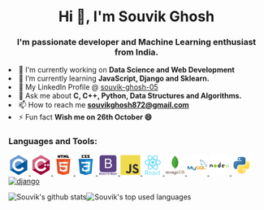 
<!--
**SouvikGhosh05/SouvikGhosh05** is a ✨ _special_ ✨ repository because its `README.md` (this file) appears on your GitHub profile.

Here are some ideas to get you started:

- 🔭 I’m currently working on Data Science and Web development
- 🌱 I’m currently learning JavaScript, Django and Scikit-Learn
- 👯 I’m looking to collaborate on ...
- 🤔 I’m looking for help with ...
- 💬 Ask me about ...
- 📫 How to reach me: ...
- 😄 Pronouns: ...
- ⚡ Fun fact: ...
-->
<h1 align="center">Hi 👋, I'm Souvik Ghosh</h1>
<h3 align="center">I'm passionate developer and Machine Learning enthusiast from India.</h3
  
  - 🔭 I'm currently working on **Data Science and Web Development**
  - 🌱 I’m currently learning **JavaScript, Django and Sklearn.**
  - 🤝 My LinkedIn Profile @ [souvik-ghosh-05](https://www.linkedin.com/in/souvik-ghosh-05/)
  - 💬 Ask me about **C, C++, Python, Data Structures and Algorithms.**
  - 📫 How to reach me **souvikghosh872@gmail.com**
  - ⚡ Fun fact **Wish me on 26th October 😄**
    
<h3 align="left">Languages and Tools:</h3>
<p align="left">  
<a href="https://www.cprogramming.com/" target="_blank"> <img src="https://raw.githubusercontent.com/devicons/devicon/master/icons/c/c-original.svg" alt="c" width="40" height="40"/> </a> 
<a href="https://en.cppreference.com/w/" target="_blank"> <img src="https://raw.githubusercontent.com/devicons/devicon/master/icons/cplusplus/cplusplus-original.svg" alt="cplusplus" width="40" height="40"/> </a>  
<a href="https://www.w3schools.com/html/" target="_blank"> <img src="https://raw.githubusercontent.com/devicons/devicon/master/icons/html5/html5-original-wordmark.svg" alt="html5" width="40" height="40"/> </a>
<a href="https://www.w3schools.com/css/" target="_blank"> <img src="https://raw.githubusercontent.com/devicons/devicon/master/icons/css3/css3-original-wordmark.svg" alt="css3" width="40" height="40"/> </a> 
<a href="https://getbootstrap.com" target="_blank"> <img src="https://raw.githubusercontent.com/devicons/devicon/master/icons/bootstrap/bootstrap-plain-wordmark.svg" alt="bootstrap" width="40" height="40"/> </a>
<a href="https://developer.mozilla.org/en-US/docs/Web/JavaScript" target="_blank"> <img src="https://raw.githubusercontent.com/devicons/devicon/master/icons/javascript/javascript-original.svg" alt="javascript" width="40" height="40"/> </a>
<a href="https://reactjs.org/" target="_blank"> <img src="https://raw.githubusercontent.com/devicons/devicon/master/icons/react/react-original-wordmark.svg" alt="react" width="40" height="40"/> </a>
<a href="https://www.mongodb.com/" target="_blank"> <img src="https://raw.githubusercontent.com/devicons/devicon/master/icons/mongodb/mongodb-original-wordmark.svg" alt="mongodb" width="40" height="40"/> </a>
<a href="https://www.mysql.com/" target="_blank"> <img src="https://raw.githubusercontent.com/devicons/devicon/master/icons/mysql/mysql-original-wordmark.svg" alt="mysql" width="40" height="40"/> </a> 
<a href="https://nodejs.org" target="_blank"> <img src="https://raw.githubusercontent.com/devicons/devicon/master/icons/nodejs/nodejs-original-wordmark.svg" alt="nodejs" width="40" height="40"/> </a> 
<a href="https://www.python.org" target="_blank"> <img src="https://raw.githubusercontent.com/devicons/devicon/master/icons/python/python-original.svg" alt="python" width="40" height="40"/> </a>  
<a href="https://www.djangoproject.com/" target="_blank"> <img src="https://img.icons8.com/color/50/000000/django.png" alt="django" width="40" height="40"/> </a>
  
<a> <img align="left" src="https://github-readme-stats.vercel.app/api?username=souvikghosh05&show_icons=true&include_all_commits=true&theme=material-palenight" alt="Souvik's github stats" /> </a>
 
<a> <img align="left" src="https://github-readme-stats.vercel.app/api/top-langs/?username=souvikghosh05&layout=compact&theme=material-palenight" alt="Souvik's top used languages" /> </a>
